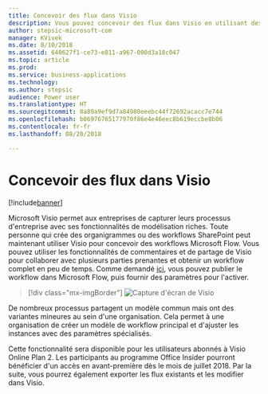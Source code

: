 ```yaml
---
title: Concevoir des flux dans Visio
description: Vous pouvez concevoir des flux dans Visio en utilisant des concepts standard d'organigramme et en exportant vos flux dans Visio pour une meilleure visualisation.
author: stepsic-microsoft-com
manager: KVivek
ms.date: 8/10/2018
ms.assetid: 640627f1-ce73-e811-a967-000d3a18c047
ms.topic: article
ms.prod: 
ms.service: business-applications
ms.technology: 
ms.author: stepsic
audience: Power user
ms.translationtype: HT
ms.sourcegitcommit: 8a89a9ef9d7a84980eeebc44f72692acacc7e744
ms.openlocfilehash: b06976765177970f86e4e46eec8b619eccbe8b06
ms.contentlocale: fr-fr
ms.lasthandoff: 08/20/2018

---
```

# <a name="design-flows-in-visio"></a>Concevoir des flux dans Visio


[!include[banner](../../includes/banner.md)]

Microsoft Visio permet aux entreprises de capturer leurs processus d'entreprise avec ses fonctionnalités de modélisation riches. Toute personne qui crée des organigrammes ou des workflows SharePoint peut maintenant utiliser Visio pour concevoir des workflows Microsoft Flow. Vous pouvez utiliser les fonctionnalités de commentaires et de partage de Visio pour collaborer avec plusieurs parties prenantes et obtenir un workflow complet en peu de temps. Comme demandé [ici](https://powerusers.microsoft.com/t5/Flow-Ideas/Interactively-Build-Microsoft-WORKFlows-visually-in-Visio-Two/idi-p/54269), vous pouvez publier le workflow dans Microsoft Flow, puis fournir des paramètres pour l'activer.

> [!div class="mx-imgBorder"]
> ![Capture d'écran de Visio](media/visio_01.png "Capture d'écran de Visio")

De nombreux processus partagent un modèle commun mais ont des variantes mineures au sein d'une organisation. Cela permet à une organisation de créer un modèle de workflow principal et d'ajuster les instances avec des paramètres spécialisés.

Cette fonctionnalité sera disponible pour les utilisateurs abonnés à Visio Online Plan 2. Les participants au programme Office Insider pourront bénéficier d'un accès en avant-première dès le mois de juillet 2018. Par la suite, vous pourrez également exporter les flux existants et les modifier dans Visio.

